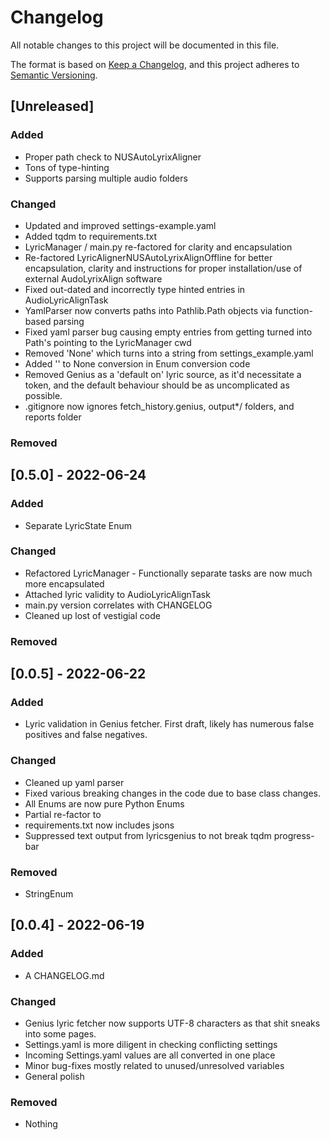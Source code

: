 # Changelog
All notable changes to this project will be documented in this file.

The format is based on [Keep a Changelog](https://keepachangelog.com/en/1.0.0/),
and this project adheres to [Semantic Versioning](https://semver.org/spec/v2.0.0.html).

## [Unreleased]
### Added
- Proper path check to NUSAutoLyrixAligner
- Tons of type-hinting
- Supports parsing multiple audio folders

### Changed
- Updated and improved settings-example.yaml 
- Added tqdm to requirements.txt
- LyricManager / main.py re-factored for clarity and encapsulation
- Re-factored LyricAlignerNUSAutoLyrixAlignOffline for better encapsulation, clarity and instructions for proper
installation/use of external AudoLyrixAlign software
- Fixed out-dated and incorrectly type hinted entries in AudioLyricAlignTask
- YamlParser now converts paths into Pathlib.Path objects via function-based parsing
- Fixed yaml parser bug causing empty entries from getting turned into Path's pointing to the LyricManager cwd
- Removed 'None' which turns into a string from settings_example.yaml
- Added '' to None conversion in Enum conversion code
- Removed Genius as a 'default on' lyric source, as it'd necessitate a token, and the default behaviour should be as
uncomplicated as possible.
- .gitignore now ignores fetch_history.genius, output*/ folders, and reports folder

### Removed

## [0.5.0] - 2022-06-24
### Added
- Separate LyricState Enum

### Changed
- Refactored LyricManager - Functionally separate tasks are now much more encapsulated
- Attached lyric validity to AudioLyricAlignTask
- main.py version correlates with CHANGELOG
- Cleaned up lost of vestigial code

### Removed


## [0.0.5] - 2022-06-22
### Added
- Lyric validation in Genius fetcher. First draft, likely has numerous false positives and false negatives.

### Changed
- Cleaned up yaml parser
- Fixed various breaking changes in the code due to base class changes.
- All Enums are now pure Python Enums
- Partial re-factor to 
- requirements.txt now includes jsons
- Suppressed text output from lyricsgenius to not break tqdm progress-bar

### Removed
- StringEnum

## [0.0.4] - 2022-06-19
### Added
- A CHANGELOG.md

### Changed
- Genius lyric fetcher now supports UTF-8 characters as that shit sneaks into some pages.
- Settings.yaml is more diligent in checking conflicting settings
- Incoming Settings.yaml values are all converted in one place
- Minor bug-fixes mostly related to unused/unresolved variables
- General polish

### Removed
- Nothing